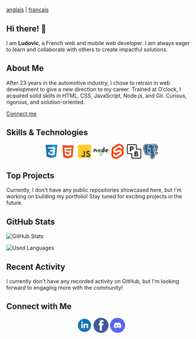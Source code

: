 #
[anglais](README.md) | [francais](READMEFR.md)

## Hi there! 👋

I am **Ludovic**, a French web and mobile web developer. I am always eager to learn and collaborate with others to create impactful solutions.

## About Me

After 23 years in the automotive industry, I chose to retrain in web development to give a new direction to my career. Trained at O’clock, I acquired solid skills in HTML, CSS, JavaScript, Node.js, and Git. Curious, rigorous, and solution-oriented.  

[Connect me](#connect-with-me)  

## Skills & Technologies  

<p style="text-align: center;">
  <img src="./img/css-svgrepo-com.svg" alt="logo css" height="40">
  <img src="./img/html-5-svgrepo-com.svg" alt="logo html5" height="40">
  <img src="./img/js-svgrepo-com.svg" alt="logo js" height="40">
  <img src="./img/nodejs-svgrepo-com.svg" alt="logo nodejs" height="40">
  <img src="./img/svelte-icon-svgrepo-com.svg" alt="logo svelte" height="40">
  <img src="./img/idiJO_PIeV_logos.svg" alt="logo pocketbase" height="40">
  <img src="./img/postgresql-logo-svgrepo-com.svg" alt="logo postgresql" height="40">
</p>

## Top Projects

Currently, I don't have any public repositories showcased here, but I'm working on building my portfolio! Stay tuned for exciting projects in the future.

## GitHub Stats

![GitHub Stats](https://github-readme-stats.vercel.app/api?username=TRICHEREAUludovic&theme=radical&hide_border=false&include_all_commits=false&count_private=false)  

![Used Languages](https://github-readme-stats.vercel.app/api/top-langs/?username=TRICHEREAUludovic&theme=radical&hide_border=false&include_all_commits=false&count_private=false&layout=compact)

## Recent Activity

I currently don't have any recorded activity on GitHub, but I'm looking forward to engaging more with the community!

## Connect with Me

<p align="center"> 
<a href="https://linkedin.com/" target="blank"><img align="center" src="./img/linkedin-1-svgrepo-com.svg" alt="logo linkedin" height="40"  /></a>
<a href="https://facebook.com/" target="blank"><img align="center" src="./img/facebook-3-logo-svgrepo-com.svg" alt="logo facebook" height="40"  /></a>
<a href="https://discord.com/" target="blank"><img align="center" src="./img/discord-v2-svgrepo-com.svg" alt="logo discord" height="40"  /></a>
</p>

##